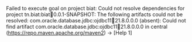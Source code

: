 Failed to execute goal on project biat: Could not resolve dependencies for project tn.biat:biat:jar:0.0.1-SNAPSHOT: The following artifacts could not be resolved: com.oracle.database.jdbc:ojdbc11:jar:21.8.0.0.0 (absent): Could not find artifact com.oracle.database.jdbc:ojdbc11:jar:21.8.0.0.0 in central (https://repo.maven.apache.org/maven2) -> [Help 1]
